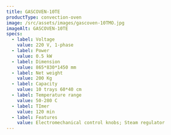 ```yaml
---
title: GASCOVEN-10TE
productType: convection-oven
image: /src/assets/images/gascoven-10TMO.jpg
imageAlt: GASCOVEN-10TE
specs:
  - label: Voltage
    value: 220 V, 1-phase
  - label: Power
    value: 0.5 kW
  - label: Dimension
    value: 865*830*1450 mm
  - label: Net weight
    value: 200 Kg
  - label: Capacity
    value: 10 trays 60*40 cm
  - label: Temperature range
    value: 50-280 C
  - label: TImer
    value: 120 min
  - label: Features
    value: Electromechanical control knobs; Steam regulator
---
```

